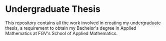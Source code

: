 # Undergraduate Thesis

This repository contains all the work involved in creating my undergraduate thesis, a requirement to obtain my Bachelor's degree in Applied Mathematics at FGV's School of Applied Mathematics.
